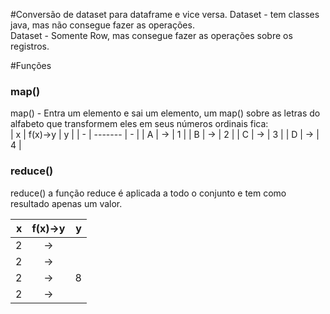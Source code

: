 
#Conversão de dataset para dataframe e vice versa.
Dataset<T> - tem classes java, mas não consegue fazer as operações.<br/>
Dataset<Row> - Somente Row, mas consegue fazer as operações sobre os registros. 

#Funções
### map()
map() - Entra um elemento e sai um elemento, um map() sobre as letras do alfabeto que transformem eles em seus números ordinais fica:<br/>
| x | f(x)->y | y |
| - | ------- | - |
| A | -> | 1 |
| B | -> | 2 |
| C | -> | 3 |
| D | -> | 4 |


### reduce()
reduce() a função reduce é aplicada a todo o conjunto e tem como resultado apenas um valor.<br/>

| x | f(x)->y | y |
| -: | :-------: | -: |
| 2 |  -> |  |
| 2 |  -> |  |
| 2 |  -> | 8 |
| 2 |  -> |  |
 